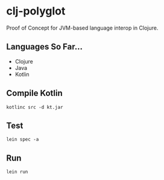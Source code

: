 # clj-polyglot

Proof of Concept for JVM-based language interop in Clojure.

## Languages So Far...

- Clojure
- Java
- Kotlin

## Compile Kotlin

    kotlinc src -d kt.jar

## Test

    lein spec -a

## Run

    lein run
